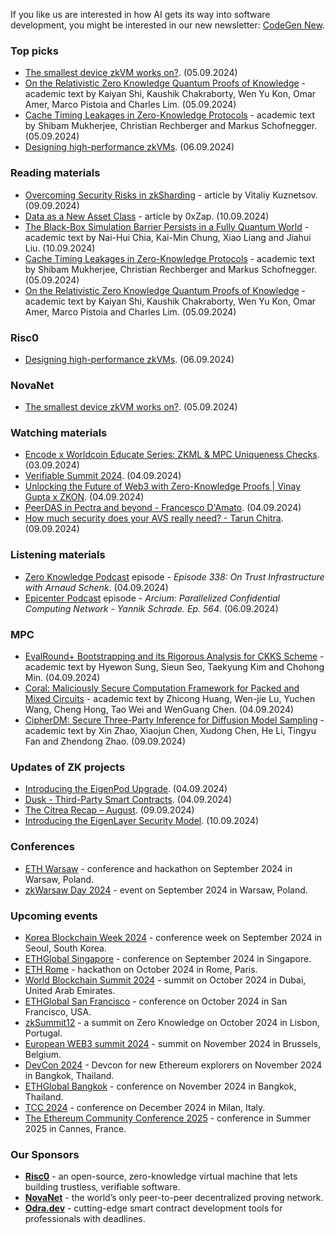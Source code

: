 If you like us are interested in how AI gets its way into software development, you might be interested in our new newsletter: [CodeGen New](https://codegen.substack.com/p/codegen-news-for-2024-09-09). 
 
### Top picks
* [The smallest device zkVM works on?](https://x.com/wyatt_benno/status/1831720000396149250). (05.09.2024)
* [On the Relativistic Zero Knowledge Quantum Proofs of Knowledge](https://arxiv.org/pdf/2409.03635) - academic text by Kaiyan Shi, Kaushik Chakraborty, Wen Yu Kon, Omar Amer, Marco Pistoia and Charles Lim. (05.09.2024)
* [Cache Timing Leakages in Zero-Knowledge Protocols](https://eprint.iacr.org/2024/1390.pdf) - academic text by Shibam Mukherjee, Christian Rechberger and Markus Schofnegger. (05.09.2024)
* [Designing high-performance zkVMs](https://risczero.com/blog/designing-high-performance-zkVMs). (06.09.2024)

### Reading materials 
* [Overcoming Security Risks in zkSharding](https://nil.foundation/blog/post/security_zkSharding) - article by Vitaliy Kuznetsov. (09.09.2024)
* [Data as a New Asset Class](https://medium.com/@0xzap/data-as-a-new-asset-class-2f52df0ae008) - article by 0xZap. (10.09.2024)
* [The Black-Box Simulation Barrier Persists in a Fully Quantum World](https://arxiv.org/pdf/2409.06317) - academic text by Nai-Hui Chia, Kai-Min Chung, Xiao Liang and Jiahui Liu. (10.09.2024)
* [Cache Timing Leakages in Zero-Knowledge Protocols](https://eprint.iacr.org/2024/1390.pdf) - academic text by Shibam Mukherjee, Christian Rechberger and Markus Schofnegger. (05.09.2024)
* [On the Relativistic Zero Knowledge Quantum Proofs of Knowledge](https://arxiv.org/pdf/2409.03635) - academic text by Kaiyan Shi, Kaushik Chakraborty, Wen Yu Kon, Omar Amer, Marco Pistoia and Charles Lim. (05.09.2024)

### Risc0
* [Designing high-performance zkVMs](https://risczero.com/blog/designing-high-performance-zkVMs). (06.09.2024)
 
### NovaNet 
* [The smallest device zkVM works on?](https://x.com/wyatt_benno/status/1831720000396149250). (05.09.2024)

### Watching materials
* [Encode x Worldcoin Educate Series: ZKML & MPC Uniqueness Checks](https://www.youtube.com/watch?v=k8dbbJicnxI). (03.09.2024)
* [Verifiable Summit 2024](https://www.youtube.com/watch?v=kw23u5djo2Y). (04.09.2024)
* [Unlocking the Future of Web3 with Zero-Knowledge Proofs | Vinay Gupta x ZKON](https://www.youtube.com/watch?v=QqycTlMVpLQ). (04.09.2024)
* [PeerDAS in Pectra and beyond - Francesco D'Amato](https://www.youtube.com/watch?v=WOdpO1tH_Us). (04.09.2024)
* [How much security does your AVS really need? - Tarun Chitra](https://www.youtube.com/watch?v=g_MnTlZDkoI). (09.09.2024)

### Listening materials
* [Zero Knowledge Podcast](https://zeroknowledge.fm/338-2/) episode - *Episode 338: On Trust Infrastructure with Arnaud Schenk*. (04.09.2024)
* [Epicenter Podcast](https://www.youtube.com/watch?v=C4m_ZT0Lvp8) episode - *Arcium: Parallelized Confidential Computing Network - Yannik Schrade. Ep. 564*. (06.09.2024)

### MPC
* [EvalRound+ Bootstrapping and its Rigorous Analysis for CKKS Scheme](https://eprint.iacr.org/2024/1379.pdf) - academic text by Hyewon Sung, Sieun Seo, Taekyung Kim and Chohong Min. (04.09.2024)
* [Coral: Maliciously Secure Computation Framework for Packed and Mixed Circuits](https://eprint.iacr.org/2024/1372.pdf) - academic text by Zhicong Huang, Wen-jie Lu, Yuchen Wang, Cheng Hong, Tao Wei and WenGuang Chen. (04.09.2024)
* [CipherDM: Secure Three-Party Inference for Diffusion Model Sampling](https://arxiv.org/pdf/2409.05414) - academic text by Xin Zhao, Xiaojun Chen, Xudong Chen, He Li, Tingyu Fan and Zhendong Zhao. (09.09.2024)

### Updates of ZK projects
* [Introducing the EigenPod Upgrade](https://www.blog.eigenlayer.xyz/introducing-the-eigenpod-upgrade/). (04.09.2024)
* [Dusk - Third-Party Smart Contracts](https://dusk.network/news/third-party-smart-contracts-on-mainnet/). (04.09.2024)
* [The Citrea Recap – August](https://www.blog.citrea.xyz/the-citrea-recap-august/). (09.09.2024)
* [Introducing the EigenLayer Security Model](https://www.blog.eigenlayer.xyz/introducing-the-eigenlayer-security-model/). (10.09.2024)

### Conferences
* [ETH Warsaw](https://www.ethwarsaw.dev/) - conference and hackathon on September 2024 in Warsaw, Poland.
* [zkWarsaw Day 2024](https://zkwarsaw.dev/) - event on September 2024 in Warsaw, Poland.

### Upcoming events
* [Korea Blockchain Week 2024](https://koreablockchainweek.com/) - conference week on September 2024 in Seoul, South Korea.
* [ETHGlobal Singapore](https://ethglobal.com/events/singapore2024) - conference on September 2024 in Singapore.
* [ETH Rome](https://form.jotform.com/241011812625343) - hackathon on October 2024 in Rome, Paris.
* [World Blockchain Summit 2024](https://worldblockchainsummit.com/dxb-oct-24/) - summit on October 2024 in Dubai, United Arab Emirates.
* [ETHGlobal San Francisco](https://ethglobal.com/events/sanfrancisco2024) - conference on October 2024 in San Francisco, USA.
* [zkSummit12](https://www.zksummit.com/) - a summit on Zero Knowledge on October 2024 in Lisbon, Portugal.
* [European WEB3 summit 2024](https://www.web3eurosummit.eu/) - summit on November 2024 in Brussels, Belgium.
* [DevCon 2024](https://devcon.org/) - Devcon for new Ethereum explorers on November 2024 in Bangkok, Thailand.
* [ETHGlobal Bangkok](https://ethglobal.com/events/bangkok) - conference on November 2024 in Bangkok, Thailand. 
* [TCC 2024](https://tcc.iacr.org/2024/) - conference on December 2024 in Milan, Italy.
* [The Ethereum Community Conference 2025](https://ethcc.io/) - conference in Summer 2025 in Cannes, France.

### Our Sponsors
* **[Risc0](https://www.risczero.com/)** - an open-source, zero-knowledge virtual machine that lets building trustless, verifiable software.
* **[NovaNet](https://www.novanet.xyz/)** - the world’s only peer-to-peer decentralized proving network.
* **[Odra.dev](https://odra.dev)** - cutting-edge smart contract development tools for professionals with deadlines.
